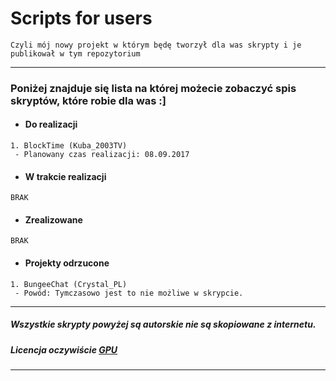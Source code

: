 # Scripts for users
`Czyli mój nowy projekt w którym będę tworzył dla was skrypty i je publikował w tym repozytorium`

---
### Poniżej znajduje się lista na której możecie zobaczyć spis skryptów, które robie dla was :]

* ####  Do realizacji
```
1. BlockTime (Kuba_2003TV)
 - Planowany czas realizacji: 08.09.2017
```
* #### W trakcie realizacji
```
BRAK
```
* #### Zrealizowane
```
BRAK
```
* #### Projekty odrzucone
```
1. BungeeChat (Crystal_PL)
 - Powód: Tymczasowo jest to nie możliwe w skrypcie.
```
---
##### Wszystkie skrypty powyżej są autorskie nie są skopiowane z internetu.
##### Licencja oczywiście [GPU](https://github.com/esejj/Scripts-for-users/blob/master/LICENSE)
---
